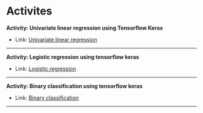 # Activites
**Activity: Univariate linear regression using Tensorflow Keras**
* Link: [Univariate linear regression](https://colab.research.google.com/drive/12kkS649wmdn9lAGjhsh8MFJdUaufbFV7?authuser=3#scrollTo=hUhP1KrcOLE4)
---
**Activity: Logistic regression using tensorflow keras**
* Link: [Logistic regression](https://colab.research.google.com/drive/1QZVHqKMNgUa7Nfx_eB42ezVZY3XdUEPh?authuser=3#scrollTo=PocVzvS8rWTe)
---
**Activity: Binary classification using tensorflow keras**
* Link: [Binary classification](https://youtu.be/eyXynZTshP0?t=174)
---
